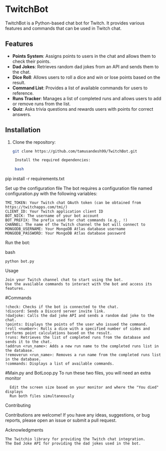 # TwitchBot

TwitchBot is a Python-based chat bot for Twitch. It provides various features and commands that can be used in Twitch chat.

## Features

- **Points System**: Assigns points to users in the chat and allows them to check their points.
- **Dad Jokes**: Retrieves random dad jokes from an API and sends them to the chat.
- **Dice Roll**: Allows users to roll a dice and win or lose points based on the result.
- **Command List**: Provides a list of available commands for users to reference.
- **Runs Tracker**: Manages a list of completed runs and allows users to add or remove runs from the list.
- **Quiz**: Asks trivia questions and rewards users with points for correct answers.

## Installation

1. Clone the repository:

   ```bash
   git clone https://github.com/tamusandesh99/TwitchBot.git

    Install the required dependencies:

    bash

pip install -r requirements.txt

Set up the configuration file
The bot requires a configuration file named configuration.py with the following variables:
    
    TMI_TOKEN: Your Twitch chat OAuth token (can be obtained from https://twitchapps.com/tmi/)
    CLIENT_ID: Your Twitch application client ID
    BOT_NICK: The username of your bot account
    BOT_PREFIX: The prefix used for chat commands (e.g., !)
    CHANNEL: The name of the Twitch channel the bot will connect to
    MONGODB_USERNAME: Your MongoDB Atlas database username
    MONGODB_PASSWORD: Your MongoDB Atlas database password

Run the bot:

bash

    python bot.py

Usage

    Join your Twitch channel chat to start using the bot.
    Use the available commands to interact with the bot and access its features.

#Commands

    !check: Checks if the bot is connected to the chat.
    !discord: Sends a Discord server invite link.
    !dadjoke: Calls the dad joke API and sends a random dad joke to the chat.
    !points: Displays the points of the user who issued the command.
    !roll <number>: Rolls a dice with a specified number of sides and performs point calculations based on the result.
    !runs: Retrieves the list of completed runs from the database and sends it to the chat.
    !addrun <run_name>: Adds a new run name to the completed runs list in the database.
    !removerun <run_name>: Removes a run name from the completed runs list in the database.
    !commands: Displays a list of available commands.

#Main.py and BotLoop.py
To run these two files, you will need an extra monitor
      
      Edit the screen size based on your monitor and where the "You died" displays
      Run both files simultaneously  
      

Contributing

Contributions are welcome! If you have any ideas, suggestions, or bug reports, please open an issue or submit a pull request.

Acknowledgments

    The Twitchio library for providing the Twitch chat integration.
    The Dad Joke API for providing the dad jokes used in the bot.
